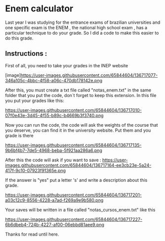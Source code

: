 # Enem calculator
Last year I was studying for the entrance exams of brazilian universities and one specific exam is the ENEM , the national high school exam , has a particular technique to do your grade. So I did a code to make this easier to do this grade.

## Instructions :

First of all, you need to take your grades in the INEP website

[image]https://user-images.githubusercontent.com/65844604/136717077-346a105c-4bbc-4f58-a06c-470db178142e.png

After this, you must create a txt file called "notas_enem.txt" in the same folder that you put the code, don´t forget to keep this extension. In this file you put your grades like this:

https://user-images.githubusercontent.com/65844604/136717010-07f0e43e-3d45-4f55-b89c-b4669b3f3740.png

Now you can run the code, the code will ask the weights of the course that you deserve, you can find it in the university website.
Put them and you grade is there

https://user-images.githubusercontent.com/65844604/136717135-9b6bf4b7-7de5-4968-beba-5f921aa286a6.png

After this the code will ask if you want to save :
https://user-images.githubusercontent.com/65844604/136717164-ee3cb23e-5a24-417f-9c10-07923f91365e.png

If the answer is "yes" put a letter 's' and write a description about this grade.

https://user-images.githubusercontent.com/65844604/136717201-a03c12c9-8556-4228-a7ad-f269a9e9b580.png

Your saves will be written in a file called "notas_cursos_enem.txt" like this

https://user-images.githubusercontent.com/65844604/136717227-6b6dbeb4-724b-4227-af00-06ebbd81aee9.png

Thanks for read until here.


